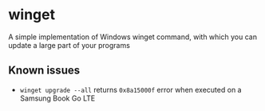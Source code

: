 # winget
A simple implementation of Windows winget command, with which you can update a large part of your programs

## Known issues
* `winget upgrade --all` returns `0x8a15000f` error when executed on a Samsung Book Go LTE
